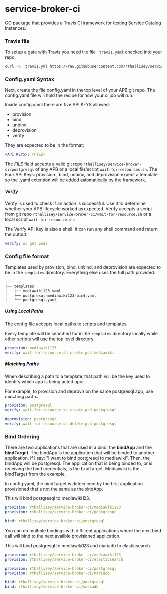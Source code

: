 # service-broker-ci
GO package that provides a Travis CI framework for testing Service Catalog
Instances.


### Travis file
To setup a gate with Travis you need the file ```.travis.yaml``` checked into
your repo.
```bash
curl -o .travis.yml https://raw.githubusercontent.com/rthallisey/service-broker-ci/master/travis.yml
```


### Config.yaml Syntax
Next, create the file config.yaml in the top level of your APB git repo.
The config.yaml file will hold the recipe for how your ci job will run.

Inside config.yaml there are five API KEYS allowed:
- provision
- bind
- unbind
- deprovision
- verify

They are expected to be in the format:
```yaml
<API KEYS>: <FILE>
```

The _FILE_ field accepts a valid git repo ```rthallisey/service-broker-ci/postgresql```
of any APB or a local file/script ```wait-for-resources.sh```. The Four API
Keys: provision , bind, unbind, and deprovision expect a template so the .yaml
extention will be added automatically by the framework.


##### Verify
Verify is used to check if an action is successful.  Use it to determine whether
your APB lifecycle worked as expected.  Verify accepts a script from git repo
```rthallisey/service-broker-ci/wait-for-resource.sh``` or a local script
```wait-for-resource.sh```.

The Verify API Key is also a shell. It can run any shell command and return the
output.
```yaml
verify: oc get pods
```


### Config file format
Templates used by provision, bind, unbind, and deprovision are expected to be in
the ```templates``` directory. Everything else uses the full path provided.
```bash
.
|── templates
│   ├── mediawiki123.yaml
│   ├── postgresql-mediawiki123-bind.yaml
│   └── postgresql.yaml
```


##### Using Local Paths
The config file accepts local paths to scripts and templates.

Every template will be searched for in the ```templates``` directory locally
while other scripts will use the top level directory.
```yaml
provision: mediawiki123
verify: wait-for-resource.sh create pod mediawiki
```


##### Matching Paths
When describing a path to a template, that path will be the key used to identify
which app is being acted upon.

For example, to provision and deprovision the same postgresql app, use matching
paths.
```yaml
provision: postgresql
verify: wait-for-resource.sh create pod postgresql

deprovision: postgresql
verify: wait-for-resource.sh delete pod postgresql
```


### Bind Ordering
There are two applications that are used in a bind, the **bindApp** and the
**bindTarget**. The bindApp is the application that will be binded to another
application. If I say: "I want to bind postgresql to mediawiki". Then, the
bindApp will be postgresql. The application that is being binded to, or is
receiving the bind credentials, is the bindTarget. Mediaiwiki is the bindTarget
from the example.

In config.yaml, the bindTarget is determined by the first application
provisioned that's not the same as the bindApp.

This will bind postgresql to mediawiki123.
```yaml
provision: rthallisey/service-broker-ci/mediawiki123
provision: rthallisey/service-broker-ci/postgresql

bind: rthallisey/service-broker-ci/postgresql
```

You can do multiple bindings with different applications where the next bind
call will bind to the next availble provisioned application.

This will bind postgresql to mediawiki123 and mariadb to elasticsearch.
```yaml
provision: rthallisey/service-broker-ci/mediawiki123
provision: rthallisey/service-broker-ci/elasticsearch

provision: rthallisey/service-broker-ci/postgresql
provision: rthallisey/service-broker-ci/mariadb

bind: rthallisey/service-broker-ci/postgresql
bind: rthallisey/service-broker-ci/mariadb
```
